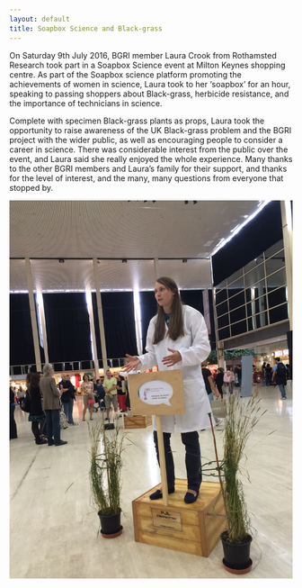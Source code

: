 ```yaml
---
layout: default
title: Soapbox Science and Black-grass
---
```


On Saturday 9th July 2016, BGRI member Laura Crook from Rothamsted Research took part in a Soapbox Science event at Milton Keynes shopping centre. As part of the Soapbox science platform promoting the achievements of women in science, Laura took to her ‘soapbox’ for an hour, speaking to passing shoppers about Black-grass, herbicide resistance, and the importance of technicians in science. 

Complete with specimen Black-grass plants as props, Laura took the opportunity to raise awareness of the UK Black-grass problem and the BGRI project with the wider public, as well as encouraging people to consider a career in science. There was considerable interest from the public over the event, and Laura said she really enjoyed the whole experience. Many thanks to the other BGRI members and Laura’s family for their support, and thanks for the level of interest, and the many, many questions from everyone that stopped by. 

<p><img src="/assets/news/LCrookSoapbox.JPG" class="img-responsive" alt="Laura at Soapbox Science"></p>